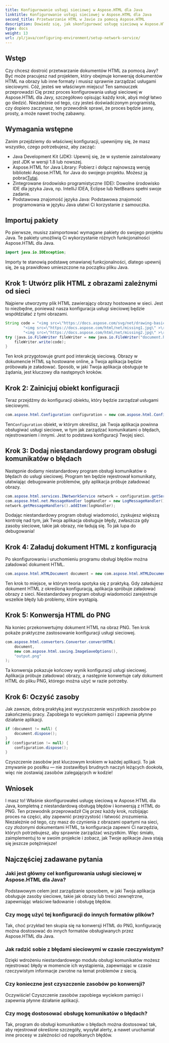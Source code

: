 ```yaml
---
title: Konfigurowanie usługi sieciowej w Aspose.HTML dla Java
linktitle: Konfigurowanie usługi sieciowej w Aspose.HTML dla Java
second_title: Przetwarzanie HTML w Javie za pomocą Aspose.HTML
description: Dowiedz się, jak skonfigurować usługę sieciową w Aspose.HTML dla Java, zarządzać zasobami sieciowymi i konwertować HTML do PNG z niestandardową obsługą błędów.
type: docs
weight: 13
url: /pl/java/configuring-environment/setup-network-service/
---
```

## Wstęp
Czy chcesz dostroić przetwarzanie dokumentów HTML za pomocą Javy? Być może pracujesz nad projektem, który obejmuje konwersję dokumentów HTML na obrazy lub inne formaty i musisz sprawnie zarządzać usługami sieciowymi. Cóż, jesteś we właściwym miejscu! Ten samouczek przeprowadzi Cię przez proces konfigurowania usługi sieciowej w Aspose.HTML dla Javy, szczegółowo opisując każdy krok, abyś mógł łatwo go śledzić. Niezależnie od tego, czy jesteś doświadczonym programistą, czy dopiero zaczynasz, ten przewodnik sprawi, że proces będzie jasny, prosty, a może nawet trochę zabawny.
## Wymagania wstępne
Zanim przejdziemy do właściwej konfiguracji, upewnijmy się, że masz wszystko, czego potrzebujesz, aby zacząć:
- Java Development Kit (JDK): Upewnij się, że w systemie zainstalowany jest JDK w wersji 1.8 lub nowszej.
-  Aspose.HTML for Java Library: Pobierz i dołącz najnowszą wersję biblioteki Aspose.HTML for Java do swojego projektu. Możesz ją pobrać[Tutaj](https://releases.aspose.com/html/java/).
- Zintegrowane środowisko programistyczne (IDE): Dowolne środowisko IDE dla języka Java, np. IntelliJ IDEA, Eclipse lub NetBeans spełni swoje zadanie.
- Podstawowa znajomość języka Java: Podstawowa znajomość programowania w języku Java ułatwi Ci korzystanie z samouczka.
## Importuj pakiety
Po pierwsze, musisz zaimportować wymagane pakiety do swojego projektu Java. Te pakiety umożliwią Ci wykorzystanie różnych funkcjonalności Aspose.HTML dla Java.
```java
import java.io.IOException;
```
Importy te stanowią podstawę omawianej funkcjonalności, dlatego upewnij się, że są prawidłowo umieszczone na początku pliku Java.

## Krok 1: Utwórz plik HTML z obrazami zależnymi od sieci
Najpierw utworzymy plik HTML zawierający obrazy hostowane w sieci. Jest to niezbędne, ponieważ nasza konfiguracja usługi sieciowej będzie współdziałać z tymi obrazami.
```java
String code = "<img src=\"https://docs.aspose.com/svg/net/drawing-basics/filters-and-gradients/park.jpg\" >\r\n" +
		"<img src=\"https://docs.aspose.com/html/net/missing1.jpg\" >\r\n" +
		"<img src=\"https://docs.aspose.com/html/net/missing2.jpg\" >\r\n";
try (java.io.FileWriter fileWriter = new java.io.FileWriter("document.html")) {
	fileWriter.write(code);
}
```
Ten krok przygotowuje grunt pod interakcję sieciową. Obrazy w dokumencie HTML są hostowane online, a Twoja aplikacja będzie próbowała je załadować. Sposób, w jaki Twoja aplikacja obsługuje te żądania, jest kluczowy dla następnych kroków.
## Krok 2: Zainicjuj obiekt konfiguracji
Teraz przejdźmy do konfiguracji obiektu, który będzie zarządzał usługami sieciowymi.
```java
com.aspose.html.Configuration configuration = new com.aspose.html.Configuration();
```
 Ten`Configuration` obiekt, w którym określisz, jak Twoja aplikacja powinna obsługiwać usługi sieciowe, w tym jak zarządzać komunikatami o błędach, rejestrowaniem i innymi. Jest to podstawa konfiguracji Twojej sieci.
## Krok 3: Dodaj niestandardowy program obsługi komunikatów o błędach
Następnie dodamy niestandardowy program obsługi komunikatów o błędach do usługi sieciowej. Program ten będzie rejestrował komunikaty, ułatwiając debugowanie problemów, gdy aplikacja próbuje załadować obrazy.
```java
com.aspose.html.services.INetworkService network = configuration.getService(com.aspose.html.services.INetworkService.class);
com.aspose.html.net.MessageHandler logHandler = new LogMessageHandler();
network.getMessageHandlers().addItem(logHandler);
```

Dodając niestandardowy program obsługi wiadomości, zyskujesz większą kontrolę nad tym, jak Twoja aplikacja obsługuje błędy, zwłaszcza gdy zasoby sieciowe, takie jak obrazy, nie ładują się. To jak lupa do debugowania!
## Krok 4: Załaduj dokument HTML z konfiguracją

Po skonfigurowaniu i uruchomieniu programu obsługi błędów można załadować dokument HTML.
```java
com.aspose.html.HTMLDocument document = new com.aspose.html.HTMLDocument("document.html", configuration);
```
Ten krok to miejsce, w którym teoria spotyka się z praktyką. Gdy załadujesz dokument HTML z określoną konfiguracją, aplikacja spróbuje załadować obrazy z sieci. Niestandardowy program obsługi wiadomości zarejestruje wszelkie błędy lub problemy, które wystąpią.
## Krok 5: Konwersja HTML do PNG
Na koniec przekonwertujmy dokument HTML na obraz PNG. Ten krok pokaże praktyczne zastosowanie konfiguracji usługi sieciowej.
```java
com.aspose.html.converters.Converter.convertHTML(
	document,
	new com.aspose.html.saving.ImageSaveOptions(),
	"output.png"
);
```
Ta konwersja pokazuje końcowy wynik konfiguracji usługi sieciowej. Aplikacja próbuje załadować obrazy, a następnie konwertuje cały dokument HTML do pliku PNG, którego można użyć w razie potrzeby.
## Krok 6: Oczyść zasoby
Jak zawsze, dobrą praktyką jest wyczyszczenie wszystkich zasobów po zakończeniu pracy. Zapobiega to wyciekom pamięci i zapewnia płynne działanie aplikacji.
```java
if (document != null) {
	document.dispose();
}
if (configuration != null) {
	configuration.dispose();
}
```
Czyszczenie zasobów jest kluczowym krokiem w każdej aplikacji. To jak zmywanie po posiłku — nie zostawiłbyś brudnych naczyń leżących dookoła, więc nie zostawiaj zasobów zalegających w kodzie!

## Wniosek
I masz to! Właśnie skonfigurowałeś usługę sieciową w Aspose.HTML dla Java, kompletną z niestandardową obsługą błędów i konwersją z HTML do PNG. Ten przewodnik przeprowadził Cię przez każdy krok, rozbijając proces na części, aby zapewnić przejrzystość i łatwość zrozumienia. Niezależnie od tego, czy masz do czynienia z obrazami opartymi na sieci, czy złożonymi dokumentami HTML, ta konfiguracja zapewni Ci narzędzia, których potrzebujesz, aby sprawnie zarządzać wszystkim. Więc śmiało, zaimplementuj to w swoim projekcie i zobacz, jak Twoje aplikacje Java stają się jeszcze potężniejsze!
## Najczęściej zadawane pytania
### Jaki jest główny cel konfigurowania usługi sieciowej w Aspose.HTML dla Java?  
Podstawowym celem jest zarządzanie sposobem, w jaki Twoja aplikacja obsługuje zasoby sieciowe, takie jak obrazy lub treści zewnętrzne, zapewniając właściwe ładowanie i obsługę błędów.
### Czy mogę użyć tej konfiguracji do innych formatów plików?  
Tak, choć przykład ten skupia się na konwersji HTML do PNG, konfigurację można dostosować do innych formatów obsługiwanych przez Aspose.HTML dla Java.
### Jak radzić sobie z błędami sieciowymi w czasie rzeczywistym?  
Dzięki wdrożeniu niestandardowego modułu obsługi komunikatów możesz rejestrować błędy w momencie ich wystąpienia, zapewniając w czasie rzeczywistym informacje zwrotne na temat problemów z siecią.
### Czy konieczne jest czyszczenie zasobów po konwersji?  
Oczywiście! Czyszczenie zasobów zapobiega wyciekom pamięci i zapewnia płynne działanie aplikacji.
### Czy mogę dostosować obsługę komunikatów o błędach?  
Tak, program do obsługi komunikatów o błędach można dostosować tak, aby rejestrował określone szczegóły, wysyłał alerty, a nawet uruchamiał inne procesy w zależności od napotkanych błędów.